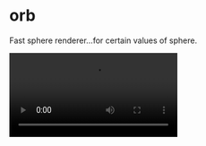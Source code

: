 # orb
Fast sphere renderer…for certain values of sphere.

<video src="https://github.com/PaintYourDragon/orb/raw/main/images/demo.mp4"></video>

